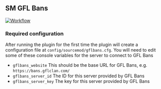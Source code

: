 ## SM GFL Bans
[![Workflow](https://github.com/GFLClan/sm_gflbans/actions/workflows/sourcemod.yml/badge.svg)](https://github.com/GFLClan/sm_gflbans/actions)

### Required configuration
After running the plugin for the first time the plugin will create a configuration file at `config/sourcemod/gflbans.cfg`.
You will need to edit some of these console variables for the server to connect to GFL Bans
- `gflbans_website` This should be the base URL for GFL Bans, e.g. `https://bans.gflclan.com/`
- `gflbans_server_id` The ID for this server provided by GFL Bans
- `gflbans_server_key` The key for this server provided by GFL Bans
